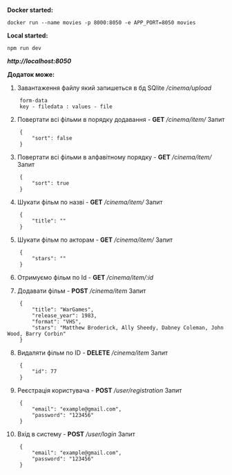 **Docker started:**
```
docker run --name movies -p 8000:8050 -e APP_PORT=8050 movies
```

**Local started:**
```
npm run dev
```


***http://localhost:8050***

**Додаток може:**

1. Завантаження файлу який запишеться в бд SQlite
    */cinema/upload*
```
    form-data
    key - filedata : values - file
```
2. Повертати всі фільми в порядку додавання - **GET**
    */cinema/item/*
Запит
```
    {
        "sort": false
    }
```
3. Повертати всі фільми в алфавітному порядку - **GET**
    */cinema/item/*
Запит
```
    {
        "sort": true
    }
```
4. Шукати фільм по назві - **GET**
    */cinema/item/*
Запит
```
    {
        "title": ""
    }
```
5. Шукати фільм по акторам - **GET**
    */cinema/item/*
Запит
```
    {
        "stars": ""
    }
```
6. Отримуємо фільм по Id - **GET**
    */cinema/item/:id*

7. Додавати фільм - **POST**
    */cinema/item*
Запит
```
    {
        "title": "WarGames",
        "release_year": 1983,
        "format": "VHS",
        "stars": "Matthew Broderick, Ally Sheedy, Dabney Coleman, John Wood, Barry Corbin"
    }
```
8. Видаляти фільм по ID - **DELETE**
    */cinema/item*
Запит 
```
    {
        "id": 77
    }
```
9. Реєстрація користувача - **POST**
    */user/registration*
Запит
```
    {
        "email": "example@gmail.com",
        "password": "123456"
    }
```
10.  Вхід в систему - **POST**
   */user/login*
Запит
```
    {
        "email": "example@gmail.com",
        "password": "123456"
    }
```